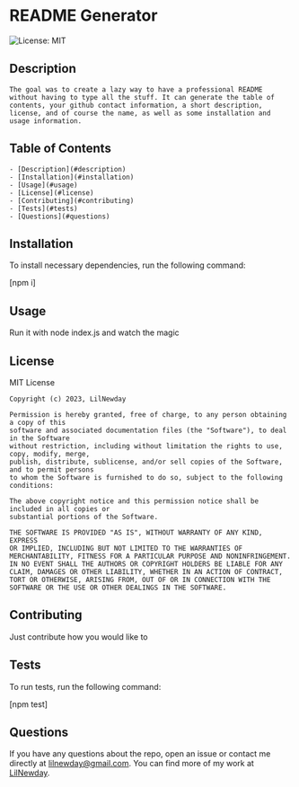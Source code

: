 # README Generator

  ![License: MIT](https://img.shields.io/badge/License-MIT-yellow.svg)

  ## Description
    The goal was to create a lazy way to have a professional README without having to type all the stuff. It can generate the table of contents, your github contact information, a short description, license, and of course the name, as well as some installation and usage information.
  
  ## Table of Contents 
    - [Description](#description)
    - [Installation](#installation)
    - [Usage](#usage)
    - [License](#license)
    - [Contributing](#contributing)
    - [Tests](#tests)
    - [Questions](#questions)
  
  
  ## Installation
  
  To install necessary dependencies, run the following command:
  
   [npm i] 
  
  ## Usage
  
  Run it with node index.js and watch the magic
  
  ## License
  
  MIT License

    Copyright (c) 2023, LilNewday

    Permission is hereby granted, free of charge, to any person obtaining a copy of this 
    software and associated documentation files (the "Software"), to deal in the Software 
    without restriction, including without limitation the rights to use, copy, modify, merge, 
    publish, distribute, sublicense, and/or sell copies of the Software, and to permit persons 
    to whom the Software is furnished to do so, subject to the following conditions:
    
    The above copyright notice and this permission notice shall be included in all copies or 
    substantial portions of the Software.
    
    THE SOFTWARE IS PROVIDED "AS IS", WITHOUT WARRANTY OF ANY KIND, EXPRESS 
    OR IMPLIED, INCLUDING BUT NOT LIMITED TO THE WARRANTIES OF 
    MERCHANTABILITY, FITNESS FOR A PARTICULAR PURPOSE AND NONINFRINGEMENT. 
    IN NO EVENT SHALL THE AUTHORS OR COPYRIGHT HOLDERS BE LIABLE FOR ANY 
    CLAIM, DAMAGES OR OTHER LIABILITY, WHETHER IN AN ACTION OF CONTRACT, 
    TORT OR OTHERWISE, ARISING FROM, OUT OF OR IN CONNECTION WITH THE 
    SOFTWARE OR THE USE OR OTHER DEALINGS IN THE SOFTWARE.
    
  ## Contributing
  
  Just contribute how you would like to
  
  ## Tests
  
  To run tests, run the following command:
  
   [npm test] 
  
  ## Questions
  
  If you have any questions about the repo, open an issue or contact me directly at lilnewday@gmail.com. You can find more of my work at [LilNewday](https://github.com/LilNewday/).
